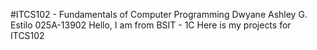 #ITCS102 - Fundamentals of Computer Programming
Dwyane Ashley G. Estilo 025A-13902
Hello, I am from BSIT - 1C 
Here is my projects for ITCS102
